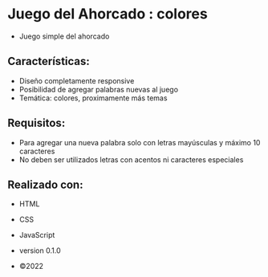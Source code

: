 # Juego del Ahorcado : colores
- Juego simple del ahorcado

## Características:
- Diseño completamente responsive
- Posibilidad de agregar palabras nuevas al juego
- Temática: colores, proximamente más temas

## Requisitos:
- Para agregar una nueva palabra solo con letras mayúsculas y máximo 10 caracteres
- No deben ser utilizados letras con acentos ni caracteres especiales

## Realizado con:
- HTML
- CSS
- JavaScript

- version 0.1.0
- ©2022
